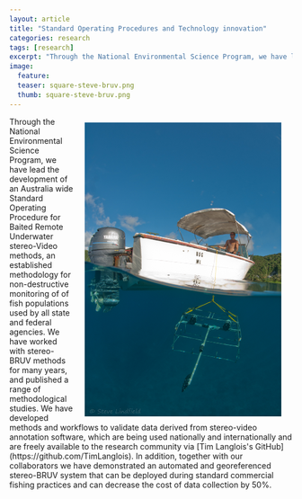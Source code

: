```yaml
---
layout: article
title: "Standard Operating Procedures and Technology innovation"
categories: research
tags: [research]
excerpt: "Through the National Environmental Science Program, we have lead the development of an Australia wide Standard Operating Procedure for Baited Remote Underwater stereo-Video methods."
image:
  feature: 
  teaser: square-steve-bruv.png
  thumb: square-steve-bruv.png
---
```

<img src='/images/BRUV_Steve.jpg' align='right' width="350" hspace="20" vspace="10">
Through the National Environmental Science Program, we have lead the development of an Australia wide Standard Operating Procedure for Baited Remote Underwater stereo-Video methods, an established methodology for non-destructive monitoring of of fish populations used by all state and federal agencies. We have worked with stereo-BRUV methods for many years, and published a range of methodological studies. We have developed methods and workflows to validate data derived from stereo-video annotation software, which are being used nationally and internationally and are freely available to the research community via [Tim Langlois's GitHub](https://github.com/TimLanglois). In addition, together with our collaborators we have demonstrated an automated and georeferenced stereo-BRUV system that can be deployed during standard commercial fishing practices and can decrease the cost of data collection by 50%. 

<a href="/files/FieldManuals_NESPMarineHub_Chapter5_BRUV_v1.pdf" download>
</a>
